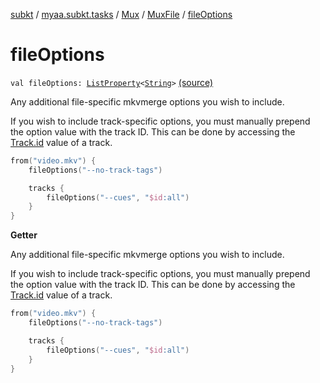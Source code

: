 [subkt](../../../index.md) / [myaa.subkt.tasks](../../index.md) / [Mux](../index.md) / [MuxFile](index.md) / [fileOptions](./file-options.md)

# fileOptions

`val fileOptions: `[`ListProperty`](https://docs.gradle.org/current/javadoc/org/gradle/api/provider/ListProperty.html)`<`[`String`](https://kotlinlang.org/api/latest/jvm/stdlib/kotlin/-string/index.html)`>` [(source)](https://github.com/Myaamori/SubKt/blob/0.1.10/src/main/kotlin/myaa/subkt/tasks/muxtask.kt#L381)

Any additional file-specific mkvmerge options you wish to include.

If you wish to include track-specific options, you must manually prepend
the option value with the track ID. This can be done by accessing the
[Track.id](../-track/id.md) value of a track.

``` kotlin
from("video.mkv") {
    fileOptions("--no-track-tags")

    tracks {
        fileOptions("--cues", "$id:all")
    }
}
```

**Getter**

Any additional file-specific mkvmerge options you wish to include.

If you wish to include track-specific options, you must manually prepend
the option value with the track ID. This can be done by accessing the
[Track.id](../-track/id.md) value of a track.

``` kotlin
from("video.mkv") {
    fileOptions("--no-track-tags")

    tracks {
        fileOptions("--cues", "$id:all")
    }
}
```

